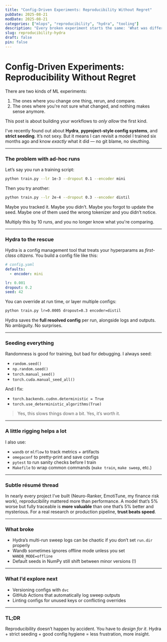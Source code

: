 ```yaml
---
title: "Config-Driven Experiments: Reproducibility Without Regret"
pubDate: 2025-08-21
modDate: 2025-08-21
categories: ["mlops", "reproducibility", "hydra", "tooling"]
description: "Every broken experiment starts the same: 'What was different this time?' Here’s how I make sure I never have to ask."
slug: reproducibility-hydra
draft: false
pin: false
---
```


# Config-Driven Experiments: Reproducibility Without Regret

There are two kinds of ML experiments:

1. The ones where you change one thing, rerun, and compare.
2. The ones where you're not sure what changed, and nothing makes sense anymore.

This post is about building your workflows to *only allow* the first kind.

I've recently found out about **Hydra**, **pyproject-style config systems**, and **strict seeding**. It’s not sexy. But it means I can revisit a model I trained six months ago and know *exactly* what it did — no git blame, no sleuthing.

---

### The problem with ad-hoc runs

Let’s say you run a training script:

```bash
python train.py --lr 1e-3 --dropout 0.1 --encoder mini
```

Then you try another:

```bash
python train.py --lr 2e-4 --dropout 0.3 --encoder distil
```

Maybe you tracked it. Maybe you didn’t. Maybe you forgot to update the seed. Maybe one of them used the wrong tokenizer and you didn’t notice.

Multiply this by 10 runs, and you no longer know what you're comparing.

---

### Hydra to the rescue

Hydra is a config management tool that treats your hyperparams as *first-class citizens*. You build a config file like this:

```yaml
# config.yaml
defaults:
  - encoder: mini

lr: 0.001
dropout: 0.2
seed: 42
```

You can override at run time, or layer multiple configs:

```bash
python train.py lr=0.0005 dropout=0.3 encoder=distil
```

Hydra saves the **full resolved config** per run, alongside logs and outputs. No ambiguity. No surprises.

---

### Seeding everything

Randomness is good for training, but bad for debugging. I always seed:

* `random.seed()`
* `np.random.seed()`
* `torch.manual_seed()`
* `torch.cuda.manual_seed_all()`

And I fix:

* `torch.backends.cudnn.deterministic = True`
* `torch.use_deterministic_algorithms(True)`

> Yes, this slows things down a bit. Yes, it’s worth it.

---

### A little rigging helps a lot

I also use:

* `wandb` or `mlflow` to track metrics + artifacts
* `omegaconf` to pretty-print and save configs
* `pytest` to run sanity checks before I train
* `Makefile` to wrap common commands (`make train`, `make sweep`, etc.)

---

### Subtle résumé thread

In nearly every project I’ve built (Neuro-Ranker, EmotiTune, my finance risk work), reproducibility mattered more than performance. A model that’s 5% worse but fully traceable is **more valuable** than one that’s 5% better and mysterious. For a real research or production pipeline, **trust beats speed**.

---

### What broke

* Hydra’s multi-run sweep logs can be chaotic if you don’t set `run.dir` properly
* Wandb sometimes ignores offline mode unless you set `WANDB_MODE=offline`
* Default seeds in NumPy still shift between minor versions (!)

---

### What I’d explore next

* Versioning configs with `dvc`
* GitHub Actions that automatically log sweep outputs
* Linting configs for unused keys or conflicting overrides

---

### TL;DR

Reproducibility doesn’t happen by accident. You have to *design for it*.
Hydra + strict seeding + good config hygiene = less frustration, more insight.
